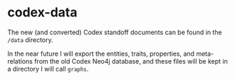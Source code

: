 # codex-data
The new (and converted) Codex standoff documents can be found in the ```/data``` directory.

In the near future I will export the entities, traits, properties, and meta-relations from the old Codex Neo4j database, and these files will be kept in a directory I will call ```graphs```.
